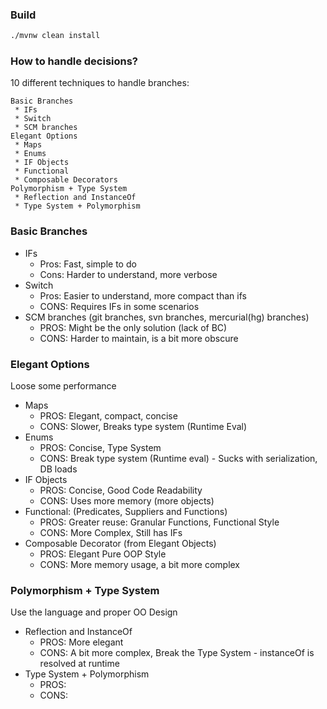 ### Build 
```bash
./mvnw clean install 
```

### How to handle decisions?

10 different techniques to handle branches:<br/>
```
Basic Branches
 * IFs
 * Switch
 * SCM branches
Elegant Options
 * Maps
 * Enums
 * IF Objects
 * Functional
 * Composable Decorators
Polymorphism + Type System
 * Reflection and InstanceOf
 * Type System + Polymorphism
```

### Basic Branches

* IFs
  * Pros: Fast, simple to do
  * Cons: Harder to understand, more verbose
* Switch
  * Pros: Easier to understand, more compact than ifs
  * CONS: Requires IFs in some scenarios
* SCM branches (git branches, svn branches, mercurial(hg) branches)
  * PROS: Might be the only solution (lack of BC) 
  * CONS: Harder to maintain, is a bit more obscure 

### Elegant Options

Loose some performance

* Maps
  * PROS: Elegant, compact, concise
  * CONS: Slower, Breaks type system (Runtime Eval)
* Enums
  * PROS: Concise, Type System
  * CONS: Break type system (Runtime eval) - Sucks with serialization, DB loads
* IF Objects
  * PROS: Concise, Good Code Readability
  * CONS: Uses more memory (more objects)
* Functional: (Predicates, Suppliers and Functions) 
  * PROS: Greater reuse: Granular Functions, Functional Style 
  * CONS: More Complex, Still has IFs
* Composable Decorator (from Elegant Objects)
  * PROS: Elegant Pure OOP Style
  * CONS: More memory usage, a bit more complex 

### Polymorphism + Type System

Use the language and proper OO Design

* Reflection and InstanceOf
  * PROS: More elegant
  * CONS: A bit more complex, Break the Type System - instanceOf is resolved at runtime
* Type System + Polymorphism
  * PROS: 
  * CONS:  